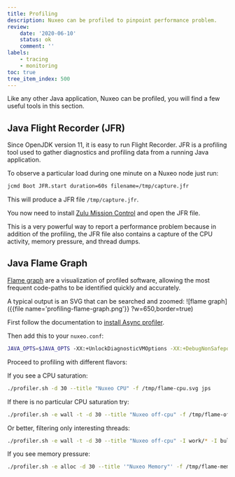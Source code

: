 ```yaml
---
title: Profiling
description: Nuxeo can be profiled to pinpoint performance problem.
review:
    date: '2020-06-10'
    status: ok
    comment: ''
labels:
    - tracing
    - monitoring
toc: true
tree_item_index: 500
---
```


Like any other Java application, Nuxeo can be profiled, you will find a few useful tools in this section.

## Java Flight Recorder (JFR)

Since OpenJDK version 11, it is easy to run Flight Recorder.
JFR is a profiling tool used to gather diagnostics and profiling data from a running Java application.

To observe a particular load during one minute on a Nuxeo node just run:

```bash
jcmd Boot JFR.start duration=60s filename=/tmp/capture.jfr
```

This will produce a JFR file `/tmp/capture.jfr`.

You now need to install [Zulu Mission Control](https://www.azul.com/products/zulu-mission-control/) and open the JFR file.

This is a very powerful way to report a performance problem because in addition of the profiling,
the JFR file also contains a capture of the CPU activity, memory pressure, and thread dumps.

## Java Flame Graph

[Flame graph](http://www.brendangregg.com/flamegraphs.html) are a visualization of profiled software,
allowing the most frequent code-paths to be identified quickly and accurately.

A typical output is an SVG that can be searched and zoomed:
![flame graph]({{file name='profiling-flame-graph.png'}} ?w=650,border=true)

First follow the documentation to [install Async profiler](https://github.com/jvm-profiling-tools/async-profiler).

Then add this to your `nuxeo.conf`:
```bash
JAVA_OPTS=$JAVA_OPTS -XX:+UnlockDiagnosticVMOptions -XX:+DebugNonSafepoints
```

Proceed to profiling with different flavors:

If you see a CPU saturation:
```bash
./profiler.sh -d 30 --title "Nuxeo CPU" -f /tmp/flame-cpu.svg jps
```

If there is no particular CPU saturation try:
```bash
./profiler.sh -e wall -t -d 30 --title "Nuxeo off-cpu" -f /tmp/flame-off-cpu.svg jps
```
Or better, filtering only interesting threads:
```bash
./profiler.sh -e wall -t -d 30 --title "Nuxeo off-cpu" -I work/* -I bulk/* -I http-nio-* -I retention/* -I audit/* -I stream/* -f /tmp/flame-off-cpu.svg jps
```

If you see memory pressure:
```bash
./profiler.sh -e alloc -d 30 --title '"Nuxeo Memory"' -f /tmp/flame-mem.svg jps
```
